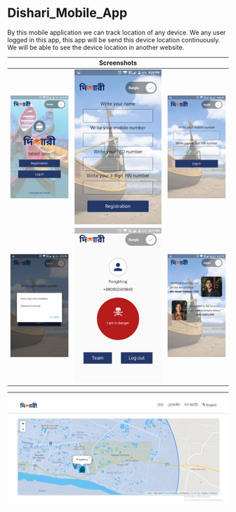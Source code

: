 # Dishari_Mobile_App
By this mobile application we can track location of any device. We any user logged in this app, this app will be send this device location continuously. We will be able to see the device location in another website.

|         |    Screenshots       |   |
| :-------------: |:-------------:| :-----:|
| ![](screenshot/scrn01.png)     | ![](screenshot/scrn02.png) | ![](screenshot/scrn03.png) |
| ![](screenshot/scrn04.png)     | ![](screenshot/scrn05.png) | ![](screenshot/scrn06.png) |

---
![](screenshot/scrn07.PNG)     




